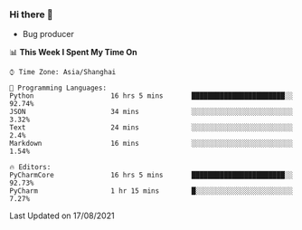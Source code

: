 ### Hi there 👋
* Bug producer
<!--START_SECTION:waka-->
📊 **This Week I Spent My Time On** 

```text
⌚︎ Time Zone: Asia/Shanghai

💬 Programming Languages: 
Python                   16 hrs 5 mins       ███████████████████████░░   92.74% 
JSON                     34 mins             ░░░░░░░░░░░░░░░░░░░░░░░░░   3.32% 
Text                     24 mins             ░░░░░░░░░░░░░░░░░░░░░░░░░   2.4% 
Markdown                 16 mins             ░░░░░░░░░░░░░░░░░░░░░░░░░   1.54%

🔥 Editors: 
PyCharmCore              16 hrs 5 mins       ███████████████████████░░   92.73% 
PyCharm                  1 hr 15 mins        █░░░░░░░░░░░░░░░░░░░░░░░░   7.27%

```


 Last Updated on 17/08/2021
<!--END_SECTION:waka-->

